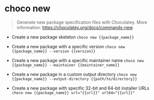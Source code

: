 # choco new
> Generate new package specification files with Chocolatey.
> More information: <https://chocolatey.org/docs/commands-new>.

- Create a new package skeleton
`choco new {{package_name}}`

- Create a new package with a specific version
`choco new {{package_name}} --version {{version}}`

- Create a new package with a specific maintainer name
`choco new {{package_name}} --maintainer {{maintainer_name}}`

- Create a new package in a custom output directory
`choco new {{package_name}} --output-directory {{path/to/directory}}`

- Create a new package with specific 32-bit and 64-bit installer URLs
`choco new {{package_name}} url="{{url}}" url64="{{url}}"`
